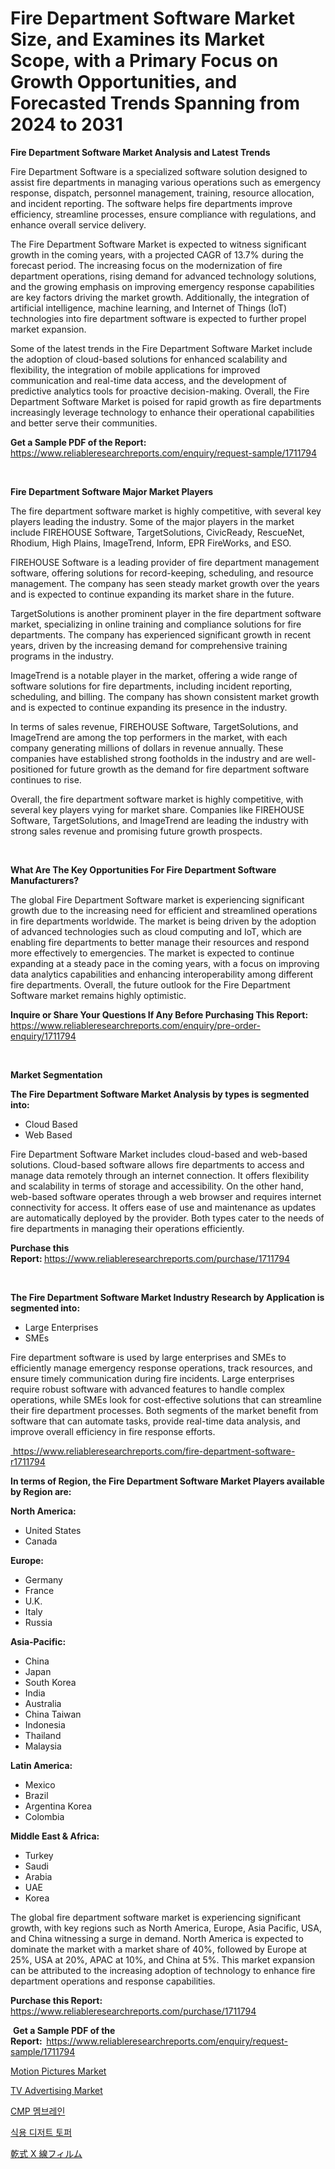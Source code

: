 <p><h1>Fire Department Software Market Size, and Examines its Market Scope, with a Primary Focus on Growth Opportunities, and Forecasted Trends Spanning from 2024 to 2031</h1></p><p><strong>Fire Department Software Market Analysis and Latest Trends</strong></p>
<p><p>Fire Department Software is a specialized software solution designed to assist fire departments in managing various operations such as emergency response, dispatch, personnel management, training, resource allocation, and incident reporting. The software helps fire departments improve efficiency, streamline processes, ensure compliance with regulations, and enhance overall service delivery.</p><p>The Fire Department Software Market is expected to witness significant growth in the coming years, with a projected CAGR of 13.7% during the forecast period. The increasing focus on the modernization of fire department operations, rising demand for advanced technology solutions, and the growing emphasis on improving emergency response capabilities are key factors driving the market growth. Additionally, the integration of artificial intelligence, machine learning, and Internet of Things (IoT) technologies into fire department software is expected to further propel market expansion.</p><p>Some of the latest trends in the Fire Department Software Market include the adoption of cloud-based solutions for enhanced scalability and flexibility, the integration of mobile applications for improved communication and real-time data access, and the development of predictive analytics tools for proactive decision-making. Overall, the Fire Department Software Market is poised for rapid growth as fire departments increasingly leverage technology to enhance their operational capabilities and better serve their communities.</p></p>
<p><strong>Get a Sample PDF of the Report:&nbsp;</strong> <a href="https://www.reliableresearchreports.com/enquiry/request-sample/1711794">https://www.reliableresearchreports.com/enquiry/request-sample/1711794</a></p>
<p>&nbsp;</p>
<p><strong>Fire Department Software Major Market Players</strong></p>
<p><p>The fire department software market is highly competitive, with several key players leading the industry. Some of the major players in the market include FIREHOUSE Software, TargetSolutions, CivicReady, RescueNet, Rhodium, High Plains, ImageTrend, Inform, EPR FireWorks, and ESO.</p><p>FIREHOUSE Software is a leading provider of fire department management software, offering solutions for record-keeping, scheduling, and resource management. The company has seen steady market growth over the years and is expected to continue expanding its market share in the future.</p><p>TargetSolutions is another prominent player in the fire department software market, specializing in online training and compliance solutions for fire departments. The company has experienced significant growth in recent years, driven by the increasing demand for comprehensive training programs in the industry.</p><p>ImageTrend is a notable player in the market, offering a wide range of software solutions for fire departments, including incident reporting, scheduling, and billing. The company has shown consistent market growth and is expected to continue expanding its presence in the industry.</p><p>In terms of sales revenue, FIREHOUSE Software, TargetSolutions, and ImageTrend are among the top performers in the market, with each company generating millions of dollars in revenue annually. These companies have established strong footholds in the industry and are well-positioned for future growth as the demand for fire department software continues to rise.</p><p>Overall, the fire department software market is highly competitive, with several key players vying for market share. Companies like FIREHOUSE Software, TargetSolutions, and ImageTrend are leading the industry with strong sales revenue and promising future growth prospects.</p></p>
<p>&nbsp;</p>
<p><strong>What Are The Key Opportunities For Fire Department Software Manufacturers?</strong></p>
<p><p>The global Fire Department Software market is experiencing significant growth due to the increasing need for efficient and streamlined operations in fire departments worldwide. The market is being driven by the adoption of advanced technologies such as cloud computing and IoT, which are enabling fire departments to better manage their resources and respond more effectively to emergencies. The market is expected to continue expanding at a steady pace in the coming years, with a focus on improving data analytics capabilities and enhancing interoperability among different fire departments. Overall, the future outlook for the Fire Department Software market remains highly optimistic.</p></p>
<p><strong>Inquire or Share Your Questions If Any Before Purchasing This Report:</strong> <a href="https://www.reliableresearchreports.com/enquiry/pre-order-enquiry/1711794">https://www.reliableresearchreports.com/enquiry/pre-order-enquiry/1711794</a></p>
<p>&nbsp;</p>
<p><strong>Market Segmentation</strong></p>
<p><strong>The Fire Department Software Market Analysis by types is segmented into:</strong></p>
<p><ul><li>Cloud Based</li><li>Web Based</li></ul></p>
<p><p>Fire Department Software Market includes cloud-based and web-based solutions. Cloud-based software allows fire departments to access and manage data remotely through an internet connection. It offers flexibility and scalability in terms of storage and accessibility. On the other hand, web-based software operates through a web browser and requires internet connectivity for access. It offers ease of use and maintenance as updates are automatically deployed by the provider. Both types cater to the needs of fire departments in managing their operations efficiently.</p></p>
<p><strong>Purchase this Report:&nbsp;</strong><a href="https://www.reliableresearchreports.com/purchase/1711794">https://www.reliableresearchreports.com/purchase/1711794</a></p>
<p>&nbsp;</p>
<p><strong>The Fire Department Software Market Industry Research by Application is segmented into:</strong></p>
<p><ul><li>Large Enterprises</li><li>SMEs</li></ul></p>
<p><p>Fire department software is used by large enterprises and SMEs to efficiently manage emergency response operations, track resources, and ensure timely communication during fire incidents. Large enterprises require robust software with advanced features to handle complex operations, while SMEs look for cost-effective solutions that can streamline their fire department processes. Both segments of the market benefit from software that can automate tasks, provide real-time data analysis, and improve overall efficiency in fire response efforts.</p></p>
<p><a href="https://www.reliableresearchreports.com/fire-department-software-r1711794">&nbsp;https://www.reliableresearchreports.com/fire-department-software-r1711794</a></p>
<p><strong>In terms of Region, the Fire Department Software Market Players available by Region are:</strong></p>
<p>
    <p> <strong> North America: </strong>
        <ul>
            <li>United States</li>
            <li>Canada</li>
        </ul>
        </p> 
    <p> <strong> Europe: </strong>
        <ul>
            <li>Germany</li>
            <li>France</li>
            <li>U.K.</li>
            <li>Italy</li>
            <li>Russia</li>
        </ul>
        </p> 
    <p> <strong> Asia-Pacific: </strong>
        <ul>
            <li>China</li>
            <li>Japan</li>
            <li>South Korea</li>
            <li>India</li>
            <li>Australia</li>
            <li>China Taiwan</li>
            <li>Indonesia</li>
            <li>Thailand</li>
            <li>Malaysia</li>
        </ul>
        </p> 
    <p> <strong> Latin America: </strong>
        <ul>
            <li>Mexico</li>
            <li>Brazil</li>
            <li>Argentina Korea</li>
            <li>Colombia</li>
        </ul>
        </p> 
    <p> <strong> Middle East & Africa: </strong>
        <ul>
            <li>Turkey</li>
            <li>Saudi</li>
            <li>Arabia</li>
            <li>UAE</li>
            <li>Korea</li>
        </ul>
    </p>
    </p>
<p><p>The global fire department software market is experiencing significant growth, with key regions such as North America, Europe, Asia Pacific, USA, and China witnessing a surge in demand. North America is expected to dominate the market with a market share of 40%, followed by Europe at 25%, USA at 20%, APAC at 10%, and China at 5%. This market expansion can be attributed to the increasing adoption of technology to enhance fire department operations and response capabilities.</p></p>
<p><strong>Purchase this Report: </strong><a href="https://www.reliableresearchreports.com/purchase/1711794">https://www.reliableresearchreports.com/purchase/1711794</a></p>
<p>&nbsp;<strong>Get a Sample PDF of the Report:&nbsp;&nbsp;</strong><a href="https://www.reliableresearchreports.com/enquiry/request-sample/1711794">https://www.reliableresearchreports.com/enquiry/request-sample/1711794</a></p>
<p><strong></strong></p>
<p><p><a href="https://github.com/josesg55/Market-Research-Report-List-3/blob/main/motion-pictures-market.md">Motion Pictures Market</a></p><p><a href="https://github.com/indrystar/Market-Research-Report-List-3/blob/main/tv-advertising-market.md">TV Advertising Market</a></p><p><a href="https://github.com/trmesnao7959541/Market-Research-Report-List-2/blob/main/2822962118163.md">CMP 멤브레인</a></p><p><a href="https://github.com/vsn7qpua81q/Market-Research-Report-List-2/blob/main/6434320118169.md">식용 디저트 토퍼</a></p><p><a href="https://github.com/qwpelcjko9242629/Market-Research-Report-List-2/blob/main/4804625127012.md">乾式 X 線フィルム</a></p></p>